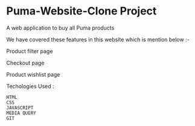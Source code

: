 


<h1>Puma-Website-Clone Project</h1>
<p>A web application to buy all Puma products</p>


<p>We have covered these features in this website which is mention below :-</p>
<p>Product filter page</p>
<p>Checkout page</p>
<p>Product wishlist page</p>

Techologies Used :

    HTML
    CSS
    JAVASCRIPT
    MEDIA QUERY
    GIT
